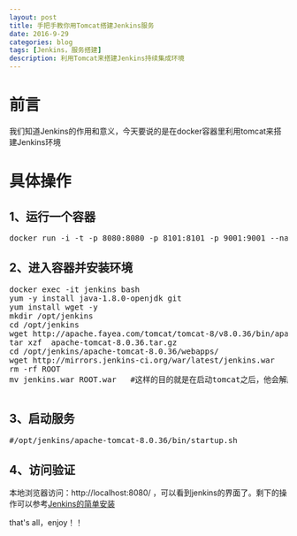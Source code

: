```yaml
---
layout: post
title: 手把手教你用Tomcat搭建Jenkins服务
date: 2016-9-29
categories: blog
tags: [Jenkins，服务搭建]
description: 利用Tomcat来搭建Jenkins持续集成环境
---
```


#  前言

我们知道Jenkins的作用和意义，今天要说的是在docker容器里利用tomcat来搭建Jenkins环境


# 具体操作


## 1、运行一个容器

<pre>
docker run -i -t -p 8080:8080 -p 8101:8101 -p 9001:9001 --name='jenkins' centos /bin/bash
</pre>

## 2、进入容器并安装环境


<pre>
docker exec -it jenkins bash
yum -y install java-1.8.0-openjdk git
yum install wget -y 
mkdir /opt/jenkins
cd /opt/jenkins
wget http://apache.fayea.com/tomcat/tomcat-8/v8.0.36/bin/apache-tomcat-8.0.36.tar.gz
tar xzf  apache-tomcat-8.0.36.tar.gz
cd /opt/jenkins/apache-tomcat-8.0.36/webapps/
wget http://mirrors.jenkins-ci.org/war/latest/jenkins.war
rm -rf ROOT
mv jenkins.war ROOT.war   #这样的目的就是在启动tomcat之后，他会解压这个包，生产一个ROOT的目录，这样我们直接访问http://localhost:8080/ 就可以了，而不是还需要指定目录

</pre>

## 3、启动服务


<pre>
#/opt/jenkins/apache-tomcat-8.0.36/bin/startup.sh
</pre>

## 4、访问验证


本地浏览器访问：http://localhost:8080/ ，可以看到jenkins的界面了。剩下的操作可以参考[Jenkins的简单安装](http://www.jixuege.com/blog/2016/08/11/CI-jenkins-%E7%AE%80%E5%8D%95%E5%AE%89%E8%A3%85-2/)

that's all，enjoy！！
